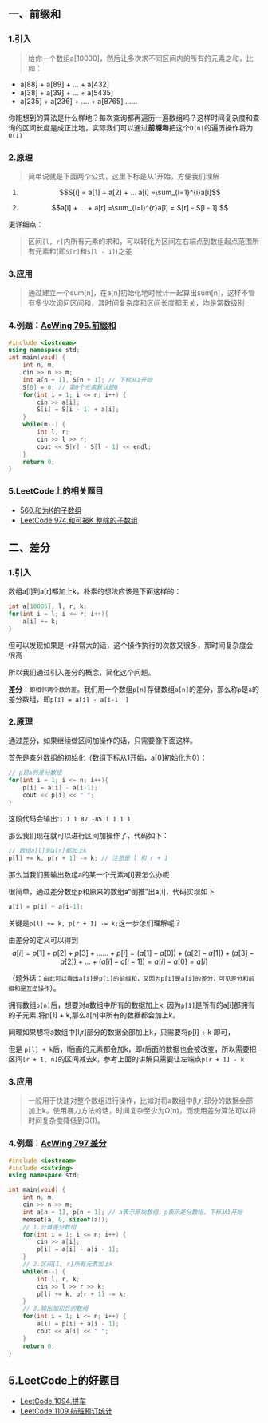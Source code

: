 ## 一、前缀和
### 1.引入
> 给你一个数组a[10000]，然后让多次求不同区间内的所有的元素之和，比如：
+ a[88] + a[89] + ... + a[432]
+ a[38] + a[39] + ... + a[5435]
+ a[235] + a[236] + .... + a[8765]
......

你能想到的算法是什么样地？每次查询都再遍历一遍数组吗？这样时间复杂度和查询的区间长度是成正比地，实际我们可以通过**前缀和**把这个`O(n)`的遍历操作将为`O(1)`

### 2.原理
> 简单说就是下面两个公式，这里下标是从1开始，方便我们理解
1)  $$S[i] = a[1] + a[2] + ... a[i] =\sum_{i=1}^{i}a[i]$$

2)  $$a[l] + ... + a[r] =\sum_{i=l}^{r}a[i] = S[r] - S[l - 1] $$

更详细点：
> 区间`[l, r]`内所有元素的求和，可以转化为区间左右端点到数组起点范围所有元素和(即`S[r]`和`S[l - 1]`)之差

### 3.应用
> 通过建立一个sum[n]，在a[n]初始化地时候计一起算出sum[n]，这样不管有多少次询问区间和，其时间复杂度和区间长度都无关，均是常数级别

### 4.例题：[AcWing 795.前缀和](https://www.acwing.com/problem/content/797/)
```cpp
#include <iostream>
using namespace std;
int main(void) {
    int n, m;
    cin >> n >> m;
	int a[n + 1], S[n + 1]; // 下标从1开始
	S[0] = 0; // 第0个元素默认是0
    for(int i = 1; i <= n; i++) {
        cin >> a[i];
        S[i] = S[i - 1] + a[i];
    }
    while(m--) {
        int l, r;
        cin >> l >> r;
        cout << S[r] - S[l - 1] << endl;
    }
    return 0;
}
```

### 5.LeetCode上的相关题目
+ [560.和为K的子数组](https://leetcode-cn.com/problems/subarray-sum-equals-k/)
+ [LeetCode 974.和可被K 整除的子数组](https://leetcode-cn.com/problems/subarray-sums-divisible-by-k/)


## 二、差分

### 1.引入
数组a[l]到a[r]都加上k，朴素的想法应该是下面这样的：
```cpp
int a[10005], l, r, k;
for(int i = l; i <= r; i++){
    a[i] += k;
}
```
但可以发现如果是l-r非常大的话，这个操作执行的次数又很多，那时间复杂度会很高

所以我们通过引入差分的概念，简化这个问题。

**差分**：`即相邻两个数的差`。我们用一个数组`p[n]`存储数组`a[n]`的差分，那么称`p`是`a`的差分数组，即`p[i] = a[i] - a[i-1  ]`

### 2.原理
通过差分，如果继续做区间加操作的话，只需要像下面这样。

首先是查分数组的初始化（数组下标从1开始，a[0]初始化为0）：
```cpp
// p是a的差分数组 
for(int i = 1; i <= n; i++){
    p[i] = a[i] - a[i-1];
	cout << p[i] << " ";
}
```

这段代码会输出:`1 1 1 87 -85 1 1 1 1`

那么我们现在就可以进行区间加操作了，代码如下：
```cpp
// 数组a[l]到a[r]都加上k
p[l] += k, p[r + 1] -= k; // 注意是 l 和 r + 1
```
那么当我们要输出数组a的某一个元素a[i]要怎么办呢

很简单，通过差分数组p和原来的数组a“倒推”出a[i]，代码实现如下
```cpp
a[i] = p[i] + a[i-1];
```

关键是`p[l] += k, p[r + 1] -= k;`这一步怎们理解呢？

由差分的定义可以得到
$$a[i]=p[1] + p[2] + p[3] + …… + p[i] = (a[1] - a[0]) + (a[2] - a[1]) + (a[3] -a[2] ) + ... + (a[i] - a[i - 1]) = a[i] - a[0] = a[i]$$

（题外话：`由此可以看出a[i]是p[i]的前缀和，又因为p[i]是a[i]的差分，可见差分和前缀和是互逆操作`）。

拥有数组`p[n]`后，想要对a数组中所有的数据加上k, 因为`p[1]`是所有的a[i]都拥有的子元素,将p[1] + k,那么a[n]中所有的数据都会加上k。

同理如果想将a数组中[l,r]部分的数据全部加上k，只需要将p[l] + k 即可，

但是 `p[l] + k`后，l后面的元素都会加k，即r后面的数据也会被改变，所以需要把区间`[r + 1, n]`的区间减去k，参考上面的讲解只需要让左端点`p[r + 1] - k`

### 3.应用
> 一般用于快速对整个数组进行操作，比如对将a数组中[l,r]部分的数据全部加上k。使用暴力方法的话，时间复杂至少为O(n)，而使用差分算法可以将时间复杂度降低到O(1)。

### 4.例题：[AcWing 797.差分](https://www.acwing.com/problem/content/799/)
```cpp
#include <iostream>
#include <cstring>
using namespace std;

int main(void) {
  	int n, m;
    cin >> n >> m;
  	int a[n + 1], p[n + 1]; // a表示原始数组，p表示差分数组，下标从1开始
    memset(a, 0, sizeof(a)); 
  	// 1.计算差分数组
    for(int i = 1; i <= n; i++) {
        cin >> a[i];
        p[i] = a[i] - a[i - 1];
    }
  	// 2.区间[l, r]所有元素加上k
    while(m--) {
        int l, r, k;
        cin >> l >> r >> k;
        p[l] += k, p[r + 1] -= k;
    }
  	// 3.输出加和后的数组
    for(int i = 1; i <= n; i++) {
        a[i] = p[i] + a[i - 1];
        cout << a[i] << " ";
    }
    return 0;
}
```

## 5.LeetCode上的好题目
+ [LeetCode 1094.拼车](https://leetcode-cn.com/problems/car-pooling/)
+ [LeetCode 1109.航班预订统计](https://leetcode-cn.com/problems/corporate-flight-bookings/)
